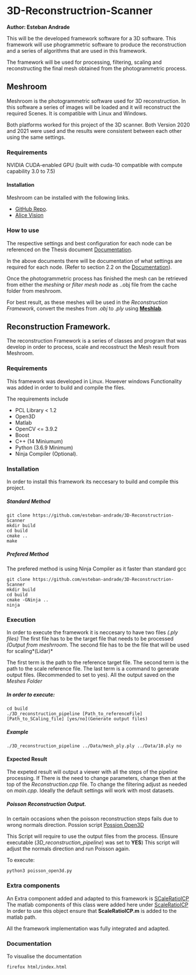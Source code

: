 # 3D-Reconstructrion-Scanner
**Author: Esteban Andrade**

This will be the developed framework software for a 3D software.
This framework will use phogrammetric software to produce the reconstruction and a series of algorithms that are used in this framework.

The framework will be used for processing, filtering, scaling and reconstructing the final mesh obtained from the photogrammetric process.

## Meshroom
Meshroom is the photogrammetric software used for 3D reconstruction. In this software a series of images will be loaded and it will reconstruct the required Scenes.
It is compatible with Linux and Windows.

Both platforms worked for this project of the 3D scanner. Both Version 2020 and 2021 were used and the results were consistent between each other using the same settings.

### Requirements
NVIDIA CUDA-enabled GPU (built with cuda-10 compatible with compute capability 3.0 to 7.5)

#### Installation
Meshroom can be installed with the following links.

- [GitHub Repo](https://github.com/alicevision/meshroom).
- [Alice Vision](https://alicevision.org/#meshroom)

### How to use
The respective settings and best configuration for each node can be referenced on the Thesis document [Documentation](https://github.com/esteban-andrade/3D-Reconstructrion-Scanner/blob/main/A21%20-%2004017%20Final%20Report%20Esteban%20Andrade%20Zambrano.pdf).

In the above documents there will be documentation of what settings are required for each node. (Refer to section 2.2 on the [Documentation](https://github.com/esteban-andrade/3D-Reconstructrion-Scanner/blob/main/A21%20-%2004017%20Final%20Report%20Esteban%20Andrade%20Zambrano.pdf)).

Once the photogrammetric process has finished the mesh can be retrieved from either the *meshing* or *filter mesh node* as ..obj file  from the cache folder from meshroom.

For best result, as these meshes will be used in the *Reconstruction Framework*, convert the meshes from *.obj* to *.ply* using **[Meshlab](https://www.meshlab.net/)**.

## Reconstruction Framework.
The reconstruction Framework is a series of classes and program that was develop in order to process, scale and recosstruct the Mesh result from Meshroom.

### Requirements
This framework was developed in Linux. However windows Functionality was added in order to build  and compile the files.

The requirements include

- PCL Library < 1.2
- Open3D
- Matlab 
- OpenCV <= 3.9.2
- Boost
- C++ (14 Miniumum)
- Python (3.6.9 Minimum)
- Ninja Compiler (Optional).

### Installation
In order to install this framework its neccesary to build and compile this project. 

##### Standard Method

```
git clone https://github.com/esteban-andrade/3D-Reconstructrion-Scanner
mkdir build
cd build
cmake ..
make
```
##### Prefered Method
The prefered method is using Ninja Compiler as it faster than standard gcc

```
git clone https://github.com/esteban-andrade/3D-Reconstructrion-Scanner
mkdir build
cd build
cmake -GNinja ..
ninja
```

### Execution

In order to execute the framework it is neccesary to have two files *(.ply files)*
The first file has to be the target file that needs to be processed *(Output from meshrroom*. The second file has to be the file that will be used for scaling*(Lidar)*

The first term is the path to the reference target file. The second term is the path to the scale reference file.
The last term is a command to generate output files. (Recommended to set to yes). All the output saved on the *Meshes Folder*

##### In order to execute:
```
cd build 
./3D_reconstruction_pipeline [Path_to_referenceFile] [Path_to_SCaling_file] [yes/no](Generate output files)
```

##### Example
```
./3D_reconstruction_pipeline ../Data/mesh_ply.ply ../Data/10.ply no
```

#### Expected Result
The expeted result will output a viewer with all the steps of the pipeline processing.
If There is the need to change parameters, change then at the top of the *Reconstruction.cpp* file. 
To change the filtering adjust as needed on *main.cpp*. 
Ideally the default settings will work with most datasets.

##### Poisson Reconstruction Output.
In certain occasions when the poisson reconstruction steps fails due to wrong normals direction.
Possion script [Possion Open3D](https://github.com/esteban-andrade/3D-Reconstructrion-Scanner/blob/main/poisson_open3d.py)

This Script will require to use the output files from the process. (Ensure executable (*3D_reconstruction_pipeline*) was set to **YES**)
This script will adjust the normals direction and run Poisson again.

To execute:

```
python3 poisson_open3d.py
```

### Extra components
An Extra component added  and adapted to this framework is [SCaleRatioICP](https://github.com/linbaowei/ScaleRatioICP)
The matlab components  of this class were added here under [ScaleRatioICP](https://github.com/esteban-andrade/3D-Reconstructrion-Scanner)
In order to use this object ensure that **ScaleRatioICP.m** is added to the matlab path.

All the framework implementation was fully integrated and adapted. 

### Documentation
To visualise the documentation 

```
firefox html/index.html 
```
